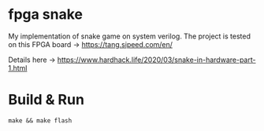 # fpga snake

My implementation of snake game on system verilog. The project is tested on this FPGA board -> https://tang.sipeed.com/en/

Details here -> https://www.hardhack.life/2020/03/snake-in-hardware-part-1.html

# Build & Run

```shell
make && make flash
```
